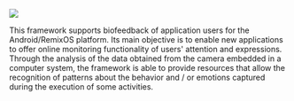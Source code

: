 [![](https://jitpack.io/v/rafaelaaraujo/faceDetect.svg)](https://jitpack.io/#rafaelaaraujo/faceDetect)

This framework supports biofeedback of application users for the
Android/RemixOS platform. Its main objective is to enable new applications to offer online monitoring functionality of users' attention and expressions. Through the analysis of the data obtained from the camera embedded in a computer system, the framework is able to provide resources that allow the recognition of patterns about the behavior and / or emotions captured during the execution of some activities. 
